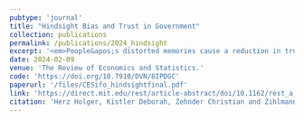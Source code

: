 ```yaml
---
pubtype: 'journal'
title: "Hindsight Bias and Trust in Government"
collection: publications
permalink: /publications/2024_hindsight
excerpt: '<em>People&apos;s distorted memories cause a reduction in trust in government.</em>'
date: 2024-02-09
venue: 'The Review of Economics and Statistics.'
code: 'https://doi.org/10.7910/DVN/8IPDGC'
paperurl: '/files/CESifo_hindsightfinal.pdf'
link: 'https://direct.mit.edu/rest/article-abstract/doi/10.1162/rest_a_01421/119498/Hindsight-Bias-and-Trust-in-Government?redirectedFrom=fulltext'
citation: 'Herz Holger, Kistler Deborah, Zehnder Christian and Zihlmann Christian (2024). Hindsight Bias and Trust in Government. <b>The Review of Economics and Statistics.</b>'
---
```

